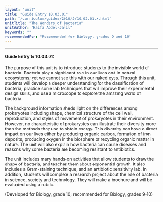 ```yaml
---
layout: "unit"
title: "Guide Entry 10.03.01"
path: "/curriculum/guides/2010/3/10.03.01.x.html"
unitTitle: "The Wonders of Bacteria"
unitAuthor: "Haifa Abdel-Jalil"
keywords: ""
recommendedFor: "Recommended for Biology, grades 9 and 10"
---
```

<body>
<hr/>
<h4>
Guide Entry to 10.03.01:
</h4>
<p>
The purpose of this unit is to introduce students to the invisible world of bacteria.  Bacteria play a significant role in our lives and in natural ecosystems; yet we cannot see this with our naked eyes. Through this unit, students will develop a deeper understanding for the classification of bacteria, practice some lab techniques that will improve their experimental design skills, and use a microscope to explore the amazing world of bacteria.
</p>
<p>
The background information sheds light on the differences among prokaryotes including shape, chemical structure of the cell wall, reproduction, and styles of movement of prokaryotes in their environment. However, no characteristic of prokaryotes can illustrate their diversity more than the methods they use to obtain energy.  This diversity can have a direct impact on our lives either by producing organic carbon, formation of iron deposits, producing oxygen in the biosphere or recycling organic matter in nature. The unit will also explain how bacteria can cause diseases  and reasons why some bacteria are becoming resistant to antibiotics.
</p>
<p>
The unit includes many hands-on activities that allow students to draw the shape of bacteria, and teaches them about exponential growth. It also includes a Gram-staining technique, and an antibiotic sensitivity lab. In addition, students will complete a research project about the role of bacteria in science, society and technology. They will make a brochure and will be evaluated using a rubric.
</p>
<p>
(Developed for Biology, grade 10; recommended for Biology, grades 9-10)
</p>
</body>
